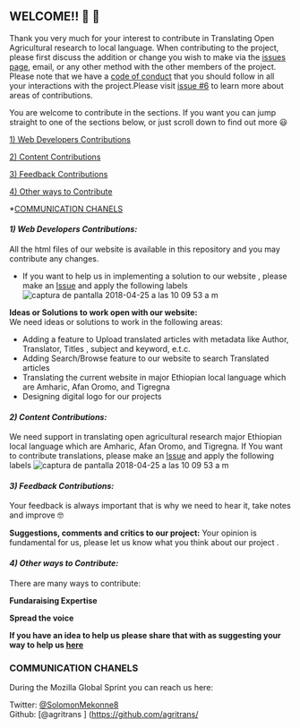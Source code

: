 ## **WELCOME!!** 🎉 🎉 

Thank you very much for your interest to contribute in Translating Open Agricultural research to local language.
When contributing to the project, please first discuss the addition or change you wish to make via the [issues page]( https://github.com/agritrans/agritrans.github.io/issues/new), email, or any other method with the other members of the project.
Please note that we have a [code of conduct](CONTRIBUTING.md) that you should follow in all your interactions with the project.Please visit [issue #6](https://github.com/agritrans/agritrans.github.io/issues/6) to learn more about areas of contributions.

You are welcome to contribute in the sections. If you want you can jump straight to one of the sections below, or just scroll down to find out more 😃

  [1) Web Developers Contributions](#1-web-developers-contributions)
  
  [2) Content Contributions](#2-content-contributions)

   [3) Feedback Contributions](#4-feedback-contributions)
  
  [4) Other ways to Contribute](#5-other-ways-to-contribute)
 
*[COMMUNICATION CHANELS](#communication-chanels)

#### _**1) Web Developers Contributions:**_  
All the html files of our website is available in this repository and you may contribute any changes. 
- If you want to help us in implementing a solution to our website , please make an [Issue]( https://github.com/agritrans/agritrans.github.io/issues/new) and apply the following labels ![captura de pantalla 2018-04-25 a las 10 09 53 a m](https://user-images.githubusercontent.com/32823481/39233522-de0a7658-4870-11e8-8135-c85390d860a7.png)


 **Ideas or Solutions to work open with  our website:**   
We need ideas or solutions to work in the following areas:
-	Adding a feature to Upload translated articles with metadata like Author, Translator, Titles , subject and keyword, e.t.c.
-	Adding Search/Browse  feature to our website to search Translated articles
-	Translating the current website in  major Ethiopian local language which are Amharic, Afan Oromo, and Tigregna
-	Designing digital logo for our projects

#### _**2) Content Contributions:**_
We need support in translating open agricultural research major Ethiopian local language which are Amharic, Afan Oromo, and Tigregna. If You want to contribute translations,  please make an [Issue]( https://github.com/agritrans/agritrans.github.io/issues/new) and apply the following labels ![captura de pantalla 2018-04-25 a las 10 09 53 a m](https://user-images.githubusercontent.com/32823481/39233522-de0a7658-4870-11e8-8135-c85390d860a7.png)

#### _**3) Feedback Contributions:**_ 
Your feedback is always important that is why we need to hear it, take notes and improve 🤓 

**Suggestions, comments and critics to our project:** 
Your opinion is fundamental for us, please let us know what you think about our project .

#### _**4) Other ways to Contribute:**_ 
There are many ways to contribute: 

**Fundaraising Expertise** 

**Spread the voice**

**If you have an idea to help us please share that with as suggesting your way to help us [here]( https://github.com/agritrans/agritrans.github.io/issues/new)**


### **COMMUNICATION CHANELS**
During the Mozilla Global Sprint you can reach us here:
  
Twitter: [@SolomonMekonne8](https://twitter.com/SolomonMekonne8)   
Github:  [@agritrans ] (https://github.com/agritrans/

